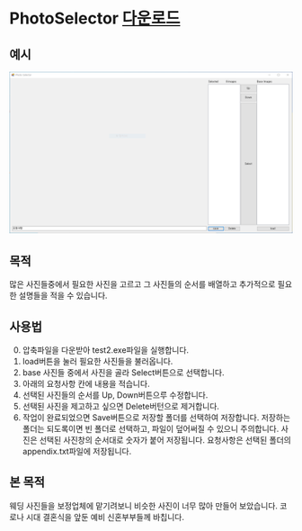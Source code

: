 # PhotoSelector [다운로드](./photo_selector.zip)
## 예시
![Example Screenshot](./캡처.PNG)
## 목적

 많은 사진들중에서 필요한 사진을 고르고 그 사진들의 순서를 배열하고 추가적으로 필요한 설명들을 적을 수 있습니다. 
## 사용법
 0. 압축파일을 다운받아 test2.exe파일을 실행합니다.
 1. load버튼을 눌러 필요한 사진들을 불러옵니다. 
 2. base 사진들 중에서 사진을 골라 Select버튼으로 선택합니다. 
 3. 아래의 요청사항 칸에 내용을 적습니다. 
 4. 선택된 사진들의 순서를 Up, Down버튼으루 수정합니다.
 5. 선택된 사진을 제고하고 싶으면 Delete버턴으로 제거합니다. 
 6. 작업이 완료되었으면 Save버튼으로 저장할 폴더를 선택하여 저장합니다. 
 저장하는 폴더는 되도록이면 빈 폴더로 선택하고, 파일이 덮어써질 수 있으니 주의합니다. 
 사진은 선택된 사진창의 순서대로 숫자가 붙어 저장됩니다. 
 요청사항은 선택된 폴더의 appendix.txt파일에 저장됩니다. 
## 본 목적

 웨딩 사진들을 보정업체에 맡기려보니 비슷한 사진이 너무 많아 만들어 보았습니다. 코로나 시대 결혼식을 앞둔 예비 신혼부부들께 바칩니다.
